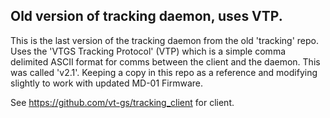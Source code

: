 ## Old version of tracking daemon, uses VTP.

This is the last version of the tracking daemon from the old 'tracking' repo.  Uses the 'VTGS Tracking Protocol' (VTP) which is a simple comma delimited ASCII format for comms between the client and the daemon.  This was called 'v2.1'.  Keeping a copy in this repo as a reference and modifying slightly to work with updated MD-01 Firmware.

See https://github.com/vt-gs/tracking_client for client.

